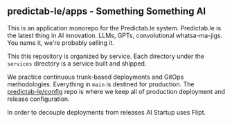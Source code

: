 predictab-le/apps - Something Something AI
------------------------------------------

This is an application monorepo for the Predictab.le system.
Predictab.le is the latest thing in AI innovation.
LLMs, GPTs, convolutional whatsa-ma-jigs.
You name it, we're probably selling it.

This this repository is organized by service.
Each directory under the `services` directory is a service built and shipped.

We practice continuous trunk-based deployments and GitOps methodologies.
Everything in `main` is destined for production.
The [predictab-le/config](https://github.com/predictab-le/config) repo is where we keep all of production deployment and release configuration.

In order to decouple deployments from releases AI Startup uses Flipt.
